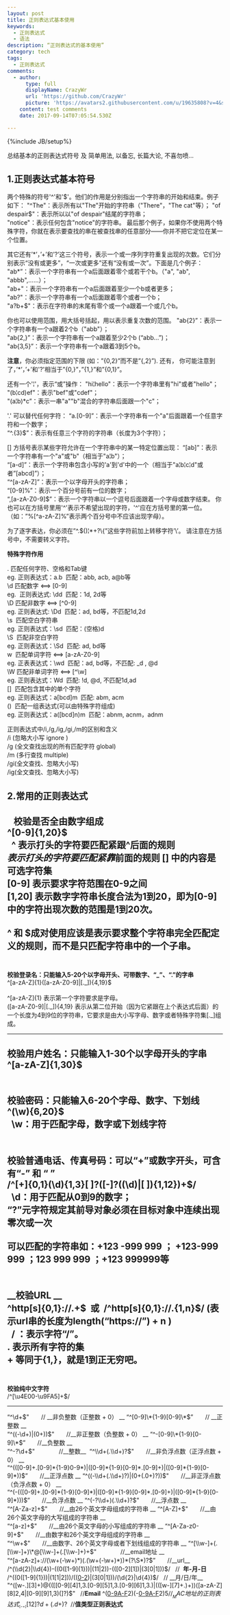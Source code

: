 ```yaml
---
layout: post
title: 正则表达式基本使用
keywords:
  - 正则表达式
  - 语法
description: “正则表达式的基本使用”
category: tech
tags:
  - 正则表达式
comments:
  - author:
      type: full
      displayName: CrazyWr
      url: 'https://github.com/CrazyWr'
      picture: 'https://avatars2.githubusercontent.com/u/19635808?v=4&s=73'
    content: test comments
    date: 2017-09-14T07:05:54.530Z

---
```

{%include JB/setup%}

总结基本的正则表达式符号 及 简单用法, 以备忘, 长篇大论, 不喜勿喷...

## 1.正则表达式基本符号

两个特殊的符号'^'和'$'。他们的作用是分别指出一个字符串的开始和结束。例子如下：
"^The"：表示所有以"The"开始的字符串（"There"，"The cat"等）；  
"of despair$"：表示所以以"of despair"结尾的字符串；  
"notice"：表示任何包含"notice"的字符串。
最后那个例子，如果你不使用两个特殊字符，你就在表示要查找的串在被查找串的任意部分——你并不把它定位在某一个位置。

其它还有’\*’，’+’和’?’这三个符号，表示一个或一序列字符重复出现的次数。它们分别表示“没有或更多”，“一次或更多”还有“没有或一次”。下面是几个例子：
"ab\*”：表示一个字符串有一个a后面跟着零个或若干个b。（"a", "ab", "abbb",……）；  
"ab+"：表示一个字符串有一个a后面跟着至少一个b或者更多；  
"ab?"：表示一个字符串有一个a后面跟着零个或者一个b；  
"a?b+$"：表示在字符串的末尾有零个或一个a跟着一个或几个b。

你也可以使用范围，用大括号括起，用以表示重复次数的范围。
"ab{2}”：表示一个字符串有一个a跟着2个b（"abb"）；  
"ab{2,}”：表示一个字符串有一个a跟着至少2个b (“abb…”)；  
"ab{3,5}”：表示一个字符串有一个a跟着3到5个b。

__注意__，你必须指定范围的下限 (如：”{0,2}”而不是”{,2}”).
还有， 你可能注意到了，’\*’，’+’和'?'相当于”{0,}”，”{1,}”和”{0,1}”。
  
还有一个'¦'，表示“或”操作：
"hi¦hello"：表示一个字符串里有"hi"或者"hello"；  
"(b¦cd)ef"：表示"bef"或"cdef"；  
"(a¦b)\*c”：表示一串"a""b"混合的字符串后面跟一个"c"；

'.'  可以替代任何字符：
“a.[0-9]”：表示一个字符串有一个"a"后面跟着一个任意字符和一个数字；  
“^.{3}$”：表示有任意三个字符的字符串（长度为3个字符）；

[]  方括号表示某些字符允许在一个字符串中的某一特定位置出现：
“[ab]”：表示一个字符串有一个"a"或"b"（相当于"a¦b"）；  
“[a-d]”：表示一个字符串包含小写的'a'到'd'中的一个（相当于"a¦b¦c¦d"或者”[abcd]”）；  
“^[a-zA-Z]”：表示一个以字母开头的字符串；  
“[0-9]%”：表示一个百分号前有一位的数字；  
“,[a-zA-Z0-9]$”：表示一个字符串以一个逗号后面跟着一个字母或数字结束。
你也可以在方括号里用'^'表示不希望出现的字符，'^'应在方括号里的第一位。（如：”%[^a-zA-Z]%”表示两个百分号中不应该出现字母）。

为了逐字表达，你必须在”^.$()¦\*+?\\{”这些字符前加上转移字符’\\’。
请注意在方括号中，不需要转义字符。

__特殊字符作用__ 

.   匹配任何字符、空格和Tab键   
eg.  正则表达式：a.b   匹配：abb,  acb,  a@b等    
\\d 匹配数字  \<==\>  [0-9]     
eg.  正则表达式:  \\dd   匹配：1d, 2d等    
\\D 匹配非数字  \<==\>  [^0-9]       
eg.  正则表达式:  \\Dd   匹配：ad, bd等，不匹配1d,2d      
\\s  匹配空白字符串        
eg.  正则表达式：\\sd   匹配：(空格)d     
\\S  匹配非空白字符      
eg.  正则表达式：\\Sd   匹配:  ad, bd等       
w   匹配单词字符       \<==\>    [a-zA-Z0-9]        
eg.  正表表达式：\\wd   匹配：ad, bd等，不匹配: \_d , @d      
\\W 匹配非单词字符    \<==\>     [^\\w]      
eg.  正则表达式：Wd    匹配:  !d,  @d,   不匹配1d,ad        
[]   匹配包含其中的单个字符       
eg.  正则表达式：a[bcd]m  匹配: abm,  acm       
()    匹配一组表达式(可以由特殊字符组成)       
eg.  正则表达式：a([bcd]n)m  匹配：abnm,  acnm，adnm        

正则表达式中/i,/g,/ig,/gi,/m的区别和含义    
/i (忽略大小写 ignore )  
/g (全文查找出现的所有匹配字符 global)  
/m (多行查找 multiple)  
/gi(全文查找、忽略大小写)  
/ig(全文查找、忽略大小写)

## 2.常用的正则表达式
  
__校验是否全由数字组成__        
^[0-9]{1,20}$         
 
^ 表示打头的字符要匹配紧跟^后面的规则       
$ 表示打头的字符要匹配紧靠$前面的规则
[] 中的内容是可选字符集   
[0-9] 表示要求字符范围在0-9之间      
[1,20] 表示数字字符串长度合法为1到20，即为[0-9]中的字符出现次数的范围是1到20次。        
           
^ 和 $成对使用应该是表示要求整个字符串完全匹配定义的规则，而不是只匹配字符串中的一个子串。         
 
---- 
__校验登录名：只能输入5-20个以字母开头、可带数字、“\_”、“.”的字串__      
^[a-zA-Z]{1}([a-zA-Z0-9]|[.\_]){4,19}$      
            
^[a-zA-Z]{1} 表示第一个字符要求是字母。           
([a-zA-Z0-9]|[.\_]){4,19} 表示从第二位开始（因为它紧跟在上个表达式后面）的一个长度为4到9位的字符串，它要求是由大小写字母、数字或者特殊字符集[.\_]组成。        

---- 
__校验用户姓名：只能输入1-30个以字母开头的字串__        
^[a-zA-Z]{1,30}$              
 
----           
__校验密码：只能输入6-20个字母、数字、下划线__        
^(\\w){6,20}$       
 
\\w：用于匹配字母，数字或下划线字符          
 
---- 
__校验普通电话、传真号码：可以“+”或数字开头，可含有“-” 和 “ ”__        
/^[+]{0,1}(\\d){1,3}[ ]?([-]?((\\d)|[ ]){1,12})+$/             
 
\\d：用于匹配从0到9的数字；          
“?”元字符规定其前导对象必须在目标对象中连续出现零次或一次           
       
可以匹配的字符串如：+123 -999 999 ； +123-999 999 ；123 999 999 ；+123 999999等         
 
---- 
__校验URL __       
^http[s]{0,1}://.+$   或   /^http[s]{0,1}://.{1,n}$/ (表示url串的长度为length(“https://”) + n )         
 
 / ：表示字符“/”。     
. 表示所有字符的集       
+ 等同于{1,}，就是1到正无穷吧。      
 
----     
__校验纯中文字符__     
/^[\\u4E00-\\u9FA5]+$/            

----      
“^\\d+$"　　// __非负整数（正整数 + 0） __  
“^[0-9]\*{1-9}[0-9]\*$”　　// __正整数 __  
“^((-\\d+)|(0+))$"　　//__非正整数（负整数 + 0） __  
“^-[0-9]\*{1-9}[0-9]\*$”　　//__负整数 __  
“^-?\\d+$"　　　　//__整数__   
“^\\d+(.\\d+)?$"　　//__非负浮点数（正浮点数 + 0） __  
“^(([0-9]+.[0-9]\*{1-9}0-9\*)|([0-9]\*{1-9}[0-9]\*.[0-9]+)|([0-9]\*{1-9}[0-9]\*))$”　　//__正浮点数 __  
“^((-\\d+(.\\d+)?)|(0+(.0+)?))$"　　//__非正浮点数（负浮点数 + 0） __  
“^(-(([0-9]+.[0-9]\*{1-9}[0-9]\*)|([0-9]\*{1-9}[0-9]\*.[0-9]+)|([0-9]\*{1-9}[0-9]\*)))$”　　//__负浮点数 __  
“^(-?\\d+)(.\\d+)?$"　　//__浮点数 __  
“^[A-Za-z]+$"　　//__由26个英文字母组成的字符串 __  
“^[A-Z]+$"　　//__由26个英文字母的大写组成的字符串 __  
“^[a-z]+$"　　//__由26个英文字母的小写组成的字符串 __  
“^[A-Za-z0-9]+$"　　//__由数字和26个英文字母组成的字符串 __  
“^\\w+$"　　//__由数字、26个英文字母或者下划线组成的字符串 __  
“^[\\w-]+(.[\\w-]+)\*@[\\w-]+(.[\\w-]+)+$"　　　　//__email地址 __  
“^[a-zA-z]+://(\\w+(-\\w+)\*)(.(\\w+(-\\w+)\*))\*(?\\S\*)?$”　　//__url__  
/^(\\d{2}|\\d{4})-((0([1-9]{1}))|(11|2))-(([0-2][1])|(3[0|1]))$/   //  __年-月-日__  
/^((0([1-9]{1}))|(1[1|2]))/(([0-2][2])|(3[0|1]))/(\\d{2}|\\d{4})$/   // __月/日/年__  
"^([w-.][3]+)@(([[0-9][4]1,3.[0-9][5]1,3.[0-9][6]1,3.)|(([w-][7]+.)+))([a-zA-Z][8]2,4|[0-9][9]1,3)(]?)$"   //__Email__
^([0-9A-F][10]2)(-[0-9A-F][11]2)5$   //__MAC地址的正则表达式__  
^[-+][12]?d+(.d+)?$  //__值类型正则表达式__

[1]:	[1-9]%7B1%7D
[2]:	[1-9]%7B1%7D
[3]:	#
[4]:	#
[5]:	#
[6]:	#
[7]:	#
[8]:	#
[9]:	#
[10]:	#
[11]:	#
[12]:	#